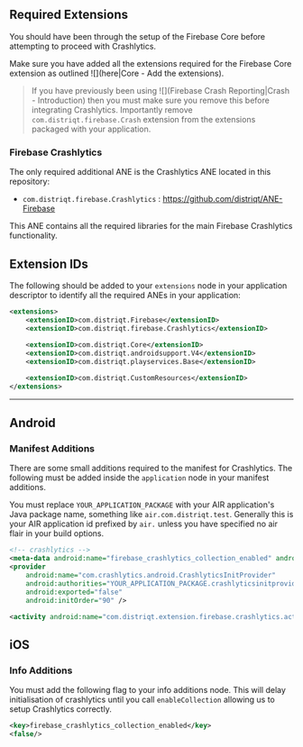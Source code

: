 

## Required Extensions

You should have been through the setup of the Firebase Core before attempting to proceed with Crashlytics.

Make sure you have added all the extensions required for the Firebase Core extension as outlined ![](here|Core - Add the extensions).

>
> If you have previously been using ![](Firebase Crash Reporting|Crash - Introduction) then you must make sure you remove this before integrating Crashlytics. Importantly remove `com.distriqt.firebase.Crash` extension from the extensions packaged with your application.
>


### Firebase Crashlytics

The only required additional ANE is the Crashlytics ANE located in this repository:

- `com.distriqt.firebase.Crashlytics` : https://github.com/distriqt/ANE-Firebase

This ANE contains all the required libraries for the main Firebase Crashlytics functionality.



## Extension IDs

The following should be added to your `extensions` node in your application descriptor to identify all the required ANEs in your application:

```xml
<extensions>
    <extensionID>com.distriqt.Firebase</extensionID>
    <extensionID>com.distriqt.firebase.Crashlytics</extensionID>
	
    <extensionID>com.distriqt.Core</extensionID>
    <extensionID>com.distriqt.androidsupport.V4</extensionID>
    <extensionID>com.distriqt.playservices.Base</extensionID>

	<extensionID>com.distriqt.CustomResources</extensionID>
</extensions>
```



---

## Android 

### Manifest Additions

There are some small additions required to the manifest for Crashlytics. The following must be added inside the `application` node in your manifest additions.

You must replace `YOUR_APPLICATION_PACKAGE` with your AIR application's Java package name, something like `air.com.distriqt.test`. Generally this is your AIR application id prefixed by `air.` unless you have specified no air flair in your build options.

```xml
<!-- crashlytics -->
<meta-data android:name="firebase_crashlytics_collection_enabled" android:value="false" />
<provider
    android:name="com.crashlytics.android.CrashlyticsInitProvider"
    android:authorities="YOUR_APPLICATION_PACKAGE.crashlyticsinitprovider"
    android:exported="false"
    android:initOrder="90" />

<activity android:name="com.distriqt.extension.firebase.crashlytics.activities.CrashActivity" />
```


## iOS 

### Info Additions

You must add the following flag to your info additions node. This will delay initialisation of crashlytics until you call `enableCollection` allowing us to setup Crashlytics correctly.

```xml
<key>firebase_crashlytics_collection_enabled</key>
<false/>
```



